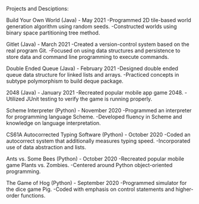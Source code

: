 Projects and Desciptions:

Build Your Own World (Java) - May 2021
-Programmed 2D tile-based world generation algorithm using random seeds.
-Constructed worlds using binary space partitioning tree method.

Gitlet (Java) - March 2021
-Created a version-control system based on the real program Git.
-Focused on using data structures and persistence to store data and command line programming to execute commands.

Double Ended Queue (Java) - February 2021
-Designed double ended queue data structure for linked lists and arrays.
-Practiced concepts in subtype polymorphism to build deque package.

2048 (Java) - January 2021
-Recreated popular mobile app game 2048.
-Utilized JUnit testing to verify the game is running properly.

Scheme Interpreter (Python) - November 2020
-Programmed an interpreter for programming language Scheme.
-Developed fluency in Scheme and knowledge on language interpretation.

CS61A Autocorrected Typing Software (Python) - October 2020
-Coded an autocorrect system that additionally measures typing speed.
-Incorporated use of data abstraction and lists.

Ants vs. Some Bees (Python) - October 2020
-Recreated popular mobile game Plants vs. Zombies.
-Centered around Python object-oriented programming.

The Game of Hog (Python) - September 2020
-Programmed simulator for the dice game Pig.
-Coded with emphasis on control statements and higher-order functions.



